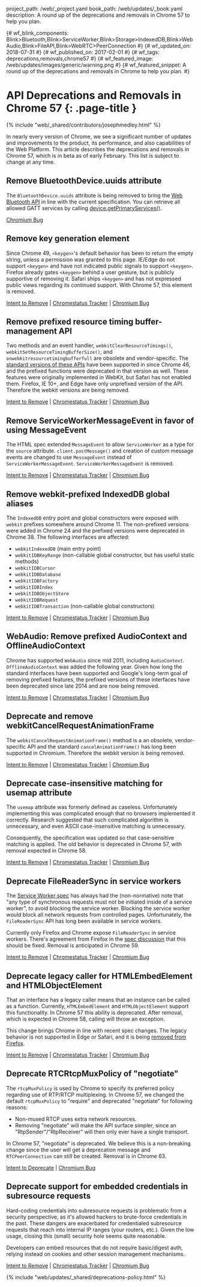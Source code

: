project_path: /web/_project.yaml book_path: /web/updates/_book.yaml description: A round up of the deprecations and removals in Chrome 57 to help you plan.

{# wf_blink_components: Blink>Bluetooth,Blink>ServiceWorker,Blink>Storage>IndexedDB,Blink>WebAudio,Blink>FileAPI,Blink>WebRTC>PeerConnection #} {# wf_updated_on: 2018-07-31 #} {# wf_published_on: 2017-02-01 #} {# wf_tags: deprecations,removals,chrome57 #} {# wf_featured_image: /web/updates/images/generic/warning.png #} {# wf_featured_snippet: A round up of the deprecations and removals in Chrome to help you plan. #}

# API Deprecations and Removals in Chrome 57 {: .page-title }

{% include "web/_shared/contributors/josephmedley.html" %}

In nearly every version of Chrome, we see a significant number of updates and improvements to the product, its performance, and also capabilities of the Web Platform. This article describes the deprecations and removals in Chrome 57, which is in beta as of early February. This list is subject to change at any time.

## Remove BluetoothDevice.uuids attribute

The `BluetoothDevice.uuids` attribute is being removed to bring the [Web Bluetooth API](https://www.chromestatus.com/features/5264933985976320) in line with the current specification. You can retrieve all allowed GATT services by calling [device.getPrimaryServices()](https://webbluetoothcg.github.io/web-bluetooth/#dom-bluetoothremotegattserver-getprimaryservices).

[Chromium Bug](https://bugs.chromium.org/p/chromium/issues/detail?id=653317)

## Remove key generation element

Since Chrome 49, `<keygen>`'s default behavior has been to return the empty string, unless a permission was granted to this page. IE/Edge do not support `<keygen>` and have not indicated public signals to support `<keygen>`. Firefox already gates `<keygen>` behind a user gesture, but is publicly supportive of removing it. Safari ships `<keygen>` and has not expressed public views regarding its continued support. With Chrome 57, this element is removed.

[Intent to Remove](https://groups.google.com/a/chromium.org/d/topic/blink-dev/pX5NbX0Xack/discussion) &#124; [Chromestatus Tracker](https://www.chromestatus.com/feature/5716060992962560) &#124; [Chromium Bug](https://bugs.chromium.org/p/chromium/issues/detail?id=568184)

## Remove prefixed resource timing buffer-management API

Two methods and an event handler, `webkitClearResourceTimings()`, `webkitSetResourceTimingBufferSize()`, and `onwebkitresourcetimingbufferfull` are obsolete and vendor-specific. The [standard versions of these APIs](https://www.chromestatus.com/feature/5710624386449408) have been supported in since Chrome 46, and the prefixed functions were deprecated in that version as well. These features were originally implemented in WebKit, but Safari has not enabled them. Firefox, IE 10+, and Edge have only unprefixed version of the API. Therefore the webkit versions are being removed.

[Intent to Remove](https://groups.google.com/a/chromium.org/d/topic/blink-dev/Ou_Dwfp8Ons/discussion) &#124; [Chromestatus Tracker](https://www.chromestatus.com/feature/5688905986736128) &#124; [Chromium Bug](https://bugs.chromium.org/p/chromium/issues/detail?id=678547)

## Remove ServiceWorkerMessageEvent in favor of using MessageEvent

The HTML spec extended `MessageEvent` to allow `ServiceWorker` as a type for the `source` attribute. `client.postMessage()` and creation of custom message events are changed to use `MessageEvent` instead of `ServiceWorkerMessageEvent`. `ServiceWorkerMessageEvent` is removed.

[Intent to Remove](https://groups.google.com/a/chromium.org/d/topic/blink-dev/Xp9hmKyuOrI/discussion) &#124; [Chromestatus Tracker](https://www.chromestatus.com/feature/5014379292524544) &#124; [Chromium Bug](https://bugs.chromium.org/p/chromium/issues/detail?id=659074)

## Remove webkit-prefixed IndexedDB global aliases

The `IndexedDB` entry point and global constructors were exposed with `webkit` prefixes somewhere around Chrome 11. The non-prefixed versions were added in Chrome 24 and the prefixed versions were deprecated in Chrome 38. The following interfaces are affected:

* `webkitIndexedDB` (main entry point)
* `webkitIDBKeyRange` (non-callable global constructor, but has useful static methods)
* `webkitIDBCursor`
* `webkitIDBDatabase`
* `webkitIDBFactory`
* `webkitIDBIndex`
* `webkitIDBObjectStore`
* `webkitIDBRequest`
* `webkitIDBTransaction` (non-callable global constructors)

[Intent to Remove](https://groups.google.com/a/chromium.org/forum/#!msg/blink-dev/biC_Tz7UV5Y/X5752vTvAgAJ) &#124; [Chromestatus Tracker](https://www.chromestatus.com/feature/5775330191081472) &#124; [Chromium Bug](https://bugs.chromium.org/p/chromium/issues/detail?id=665243)

## WebAudio: Remove prefixed AudioContext and OfflineAudioContext

Chrome has supported `WebAudio` since mid 2011, including `AudioContext`. `OfflineAudioContext` was added the following year. Given how long the standard interfaces have been supported and Google's long-term goal of removing prefixed features, the prefixed versions of these interfaces have been deprecated since late 2014 and are now being removed.

[Intent to Remove](https://groups.google.com/a/chromium.org/d/topic/blink-dev/of6S04dUf54/discussion) &#124; [Chromestatus Tracker](https://www.chromestatus.com/feature/4571020824412160) &#124; [Chromium Bug](https://bugs.chromium.org/p/chromium/issues/detail?id=665887)

## Deprecate and remove webkitCancelRequestAnimationFrame

The `webkitCancelRequestAnimationFrame()` method is a an obsolete, vendor-specific API and the standard `cancelAnimationFrame()` has long been supported in Chromium. Therefore the webkit version is being removed.

[Intent to Remove](https://groups.google.com/a/chromium.org/d/topic/blink-dev/RiDsdLsIdWc/discussion) &#124; [Chromestatus Tracker](https://www.chromestatus.com/feature/5588435494502400) &#124; [Chromium Bug](https://bugs.chromium.org/p/chromium/issues/detail?id=146849)

## Deprecate case-insensitive matching for usemap attribute

The `usemap` attribute was formerly defined as caseless. Unfortunately implementing this was complicated enough that no browsers implemented it correctly. Research suggested that such complicated algorithm is unnecessary, and even ASCII case-insensitive matching is unnecessary.

Consequently, the specification was updated so that case-sensitive matching is applied. The old behavior is deprecated in Chrome 57, with removal expected in Chrome 58.

[Intent to Remove](https://groups.google.com/a/chromium.org/d/topic/blink-dev/8pHdFzN0YQc/discussion) &#124; [Chromestatus Tracker](https://www.chromestatus.com/feature/5760965337415680) &#124; [Chromium Bug](https://bugs.chromium.org/p/chromium/issues/detail?id=659464)

## Deprecate FileReaderSync in service workers

The [Service Worker spec](https://www.w3.org/TR/service-workers/) has always had the (non-normative) note that "any type of synchronous requests must not be initiated inside of a service worker", to avoid blocking the service worker. Blocking the service worker would block all network requests from controlled pages. Unfortunately, the `FileReaderSync` API has long been available in service workers.

Currently only Firefox and Chrome expose `FileReaderSync` in service workers. There's agreement from Firefox in the [spec discussion](https://github.com/w3c/ServiceWorker/issues/735) that this should be fixed. Removal is anticipated in Chrome 59.

[Intent to Remove](https://groups.google.com/a/chromium.org/d/topic/blink-dev/cjWtqRD6iw8/discussion) &#124; [Chromestatus Tracker](https://www.chromestatus.com/feature/5739144722513920) &#124; [Chromium Bug](https://bugs.chromium.org/p/chromium/issues/detail?id=688586)

## Deprecate legacy caller for HTMLEmbedElement and HTMLObjectElement

That an interface has a legacy caller means that an instance can be called as a function. Currently, `HTMLEmbedElement` and `HTMLObjectElement` support this functionality. In Chrome 57 this ability is deprecated. After removal, which is expected in Chrome 58, calling will throw an exception.

This change brings Chrome in line with recent spec changes. The legacy behavior is not supported in Edge or Safari, and it is being [removed from Firefox](https://bugzilla.mozilla.org/show_bug.cgi?id=909656).

[Intent to Remove](https://groups.google.com/a/chromium.org/d/topic/blink-dev/AiDZ7ru9mGg/discussion) &#124; [Chromestatus Tracker](https://www.chromestatus.com/feature/5715026367217664) &#124; [Chromium Bug](https://bugs.chromium.org/p/chromium/issues/detail?id=663662)

## Deprecate RTCRtcpMuxPolicy of "negotiate"

The `rtcpMuxPolicy` is used by Chrome to specify its preferred policy regarding use of RTP/RTCP multiplexing. In Chrome 57, we changed the default `rtcpMuxPolicy` to "require" and deprecated "negotiate" for following reasons:

* Non-muxed RTCP uses extra network resources.
* Removing "negotiate" will make the API surface simpler, since an "RtpSender"/"RtpReceiver" will then only ever have a single transport.

In Chrome 57, "negotiate" is deprecated. We believe this is a non-breaking change since the user will get a deprecation message and `RTCPeerConnection` can still be created. Removal is in Chrome 63.

[Intent to Deprecate](https://groups.google.com/a/chromium.org/d/topic/blink-dev/OP2SGSWF5lo/discussion) &#124; [Chromium Bug](https://bugs.chromium.org/p/chromium/issues/detail?id=685727)

## Deprecate support for embedded credentials in subresource requests

Hard-coding credentials into subresource requests is problematic from a security perspective, as it's allowed hackers to brute-force credentials in the past. These dangers are exacerbated for credentialed subresource requests that reach into internal IP ranges (your routers, etc.). Given the low usage, closing this (small) security hole seems quite reasonable.

Developers can embed resources that do not require basic/digest auth, relying instead on cookies and other session management mechanisms.

[Intent to Remove](https://groups.google.com/a/chromium.org/d/topic/blink-dev/lx-U_JR2BF0/discussion) &#124; [Chromestatus Tracker](https://www.chromestatus.com/feature/5669008342777856) &#124; [Chromium Bug](https://bugs.chromium.org/p/chromium/issues/detail?id=435547)

{% include "web/updates/_shared/deprecations-policy.html" %}